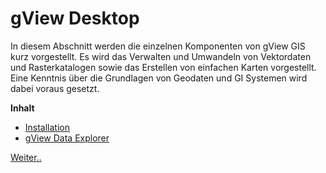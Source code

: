 gView Desktop
=============

In diesem Abschnitt werden die einzelnen Komponenten von gView GIS kurz vorgestellt. 
Es wird das Verwalten und Umwandeln von Vektordaten und Rasterkatalogen sowie das Erstellen 
von einfachen Karten vorgestellt. Eine Kenntnis über die Grundlagen von Geodaten und 
GI Systemen wird dabei voraus gesetzt.

**Inhalt**

   * [Installation](installation.md)
   * [gView Data Explorer](dataexplorer/index.md)

[Weiter..](installation.md)